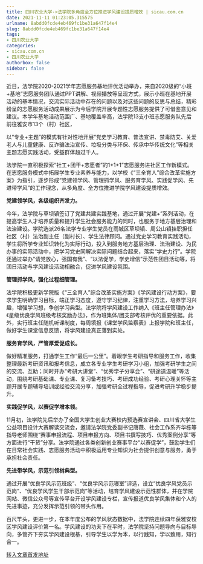 ```yaml
---
title: 四川农业大学->法学院多角度全方位推进学风建设提质增效 | sicau.com.cn
date: 2021-11-11 01:23:05.315575
urlname: 8abdd0fcde4eb469fc1be31a647f14e4
slug: 8abdd0fcde4eb469fc1be31a647f14e4
tags: 
- 四川农业大学
categories:
- sicau.com.cn
- 四川农业大学
authorbox: false
sidebar: false
---
```

近日，法学院2020-2021学年志愿服务基地评优活动举办，来自2020级的“小班+基地”志愿服务团队通过PPT讲解、视频播放等呈现方式，展示小班在基地开展活动的基本情况，交流实际活动中存在的问题以及对这些问题的反思与总结，精彩纷呈的志愿服务活动成果展示为今后学院开展专题性志愿服务提供了可借鉴意见和建议。本学年基地活动范围广、基地覆盖率高，法学院13支小班志愿服务队先后前往雅安市13个（村）社区，
<!--more-->
以“专业+主题”的模式有针对性地开展“党史学习教育、普法宣讲、禁毒防艾、关爱老人与儿童健康、反诈骗法治宣传、垃圾分类与环保、传承中华传统文化”等相关主题志愿实践活动，受益群体超过千人。

法学院一直积极探索“社工+团干+志愿者”的1+1+1”志愿服务进社区工作新模式。在志愿服务模式中拓展学生专业素养与能力，以学校《“三全育人”综合改革实施方案》为指引，逐步形成“党建领学风、管理抓学风、服务育学风、实践促学风、先进带学风”的工作理念，从多角度、全方位推进学院学风建设提质增效。

**党建领学风，各级组织齐发力。**

今年，法学院与草坝镇签订了党建共建实践基地，通过开展“党建+”系列活动，在提高学生人才培养质量和提升学生社会服务能力的同时，也服务于地方基层治理和法治建设。学院选派26名法学专业学生党员在雨城区草坝镇、周公山镇挂职担任社区（村）法治副主任（副村长）、学生法律顾问。通过党史学习教育实践活动，学生将所学专业知识转化为实际行动，投入到服务地方基层治理、法治建设、为民办事的实际活动中，把学习党史同解决实际问题结合起来，落实“学史力行”。学院还通过举办“请党放心，强国有我”、“以法促学，学史增信”示范性团日活动等，将团日活动与学风建设活动相融合，促进学风建设氛围。

**管理抓学风，强化过程细管理。**

法学院积极更新学院版《“三全育人”综合改革实施方案》《学风建设行动方案》，要求学生明确学习目标，端正学习态度，遵守学习纪律，注重学习方法，培养学习兴趣，增强学习想，争创学习典型。法学院将学风建设工作纳入《班主任管理办法》《星级优良学风班级考核奖励办法》，作为班集体/团支部考核评优的重要依据。此外，实行班主任随机听课制度，每周填报《课堂学风监察表》上报学院和班主任，做好学生课堂信息反馈，将学风建设真正落到实处。

**服务育学风，严管厚爱促成长。**

做好精准服务，打通学生工作“最后一公里”。着眼学生考研指导和服务工作，收集整理最新考研资讯和报考信息，成立各专业学生考研学习小组，加强考研学生之间的交流、互助；同时开办“考研大讲堂”、“优秀学子分享会”、“研途送温暖”等活动，围绕考研基础课、专业课、复习备考技巧、考研成功经验、考研心理关怀等主题开展专题辅导培训或经验交流分享，加强考研全过程指导，促进考研升学稳步提升。

**实践促学风，以赛促学增本领。**

11月初，法学院先后举办了全国大学生创业大赛校内预选赛宣讲会、四川省大学生公益项目设计大赛解读交流会，邀请法学院党委副书记唐薇、社会工作系齐华栋等指导老师围绕“赛事申报流程、项目申报方向、项目书撰写技巧、优秀案例分享”等方面进行“干货”分享。法学院通过各类创新创业赛事平台“以赛促学”，鼓励学生们在日常社会实践、志愿服务活动中积极运用专业知识为社会提供创意与服务，勇于承担社会责任。

**先进带学风，示范引领树典型。**

通过开展“优良学风示范班级”、“优良学风示范寝室”评选，设立“优良学风党员示范岗”、“优良学风学生干部示范岗”等活动，培育学风建设示范性群体，并在学院网站、微信公众号等宣传平台开设学风建设专栏，宣传报道优良学风集体和个人的先进事迹，充分发挥示范引领的带头作用。

百尺竿头，更进一步，在本年度公布的学风状态数据中，法学院连续四年获雅安校区学风建设评价第一名。学风建设的功夫下在平时，法学院坚持问题导向与目标导向，多管齐下夯实学风建设根基，引导学生以学为本，以行践知，学以致用，知行合一。



[转入文章首发地址](https://news.sicau.edu.cn/info/1078/65397.htm)